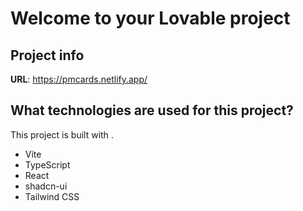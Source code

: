 # Welcome to your Lovable project

## Project info

**URL**: https://pmcards.netlify.app/


## What technologies are used for this project?

This project is built with .

- Vite
- TypeScript
- React
- shadcn-ui
- Tailwind CSS
